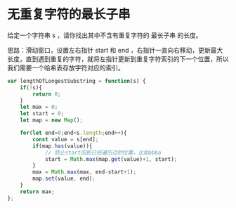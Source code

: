 # 无重复字符的最长子串

给定一个字符串 s ，请你找出其中不含有重复字符的 最长子串 的长度。

思路：滑动窗口，设置左右指针 start 和 end ，右指针一直向右移动，更新最大长度，直到遇到重复的字符，就将左指针更新到重复字符索引的下一个位置，所以我们需要一个哈希表存放字符对应的索引。

```js
var lengthOfLongestSubstring = function(s) {
    if(!s){
        return 0;
    }
    let max = 0;
    let start = 0;
    let map = new Map();

    for(let end=0;end<s.length;end++){
        const value = s[end];
        if(map.has(value)){
            // 防止start回到已经遍历过的位置，比如abba
            start = Math.max(map.get(value)+1, start);
        }
        max = Math.max(max, end-start+1);
        map.set(value, end);
    }
    return max;
};
```